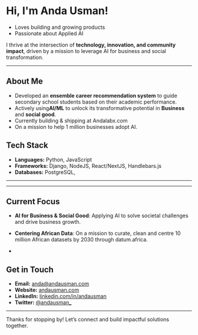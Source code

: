 # Hi, I'm **Anda Usman**!  

- Loves building and growing products
- Passionate about Applied AI

I thrive at the intersection of **technology, innovation, and community impact**, driven by a mission to leverage AI for business and social transformation.  

---

##  About Me  
 
- Developed an **ensemble career recommendation system** to guide  secondary school students based on their academic performance.  
- Actively using**AI/ML** to unlock its transformative potential in **Business** and **social good**.
- Currently building & shipping at Andalabx.com
- On a mission to help 1 million businesses adopt AI.


##  Tech Stack  

- **Languages:** Python, JavaScript
- **Frameworks:** Django, NodeJS, React/NextJS, Handlebars.js
- **Databases:** PostgreSQL,  

---


---

##  Current Focus  

- **AI for Business & Social Good**: Applying AI to solve societal challenges and drive business growth. 
- **Centering African Data**: On a mission to curate, clean and centre 10 million African datasets by 2030 through datum.africa.

- 

##  Get in Touch  

-  **Email:** [anda@andausman.com](mailto:anda@andausman.com)  
-  **Website:** [andausman.com](https://andausman.com)  
-  **LinkedIn:** [linkedin.com/in/andausman](https://linkedin.com/in/anda-usman-ai)  
-  **Twitter:** [@andausman_](https://twitter.com/andausman_)  

---



Thanks for stopping by! Let’s connect and build impactful solutions together. 
